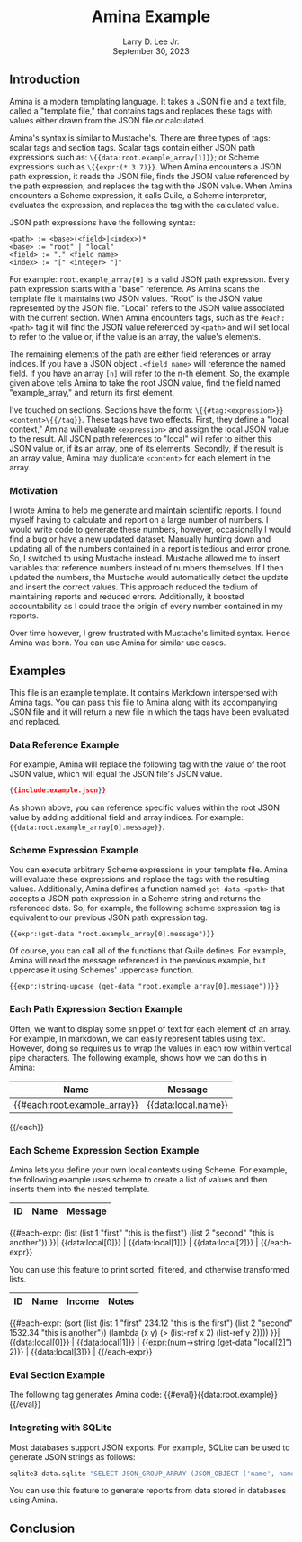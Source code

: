<center><h1>Amina Example</h1></center>
<center>Larry D. Lee Jr.</center>
<center>September 30, 2023</center>

## Introduction

Amina is a modern templating language. It takes a JSON file and a text file, called a "template file," that contains tags and replaces these tags with values either drawn from the JSON file or calculated.

Amina's syntax is similar to Mustache's. There are three types of tags: scalar tags and section tags. Scalar tags contain either JSON path expressions such as: `\{{data:root.example_array[1]}}`; or Scheme expressions such as `\{{expr:(* 3 7)}}`. When Amina encounters a JSON path expression, it reads the JSON file, finds the JSON value referenced by the path expression, and replaces the tag with the JSON value. When Amina encounters a Scheme expression, it calls Guile, a Scheme interpreter, evaluates the expression, and replaces the tag with the calculated value.

JSON path expressions have the following syntax:

```
<path> := <base>(<field>|<index>)*
<base> := "root" | "local"
<field> := "." <field name>
<index> := "[" <integer> "]"
```

For example: `root.example_array[0]` is a valid JSON path expression. Every path expression starts with a "base" reference. As Amina scans the template file it maintains two JSON values. "Root" is the JSON value represented by the JSON file. "Local" refers to the JSON value associated with the current section. When Amina encounters tags, such as the `#each:<path>` tag it will find the JSON value referenced by `<path>` and will set local to refer to the value or, if the value is an array, the value's elements.

The remaining elements of the path are either field references or array indices. If you have a JSON object `.<field name>` will reference the named field. If you have an array `[n]` will refer to the n-th element. So, the example given above tells Amina to take the root JSON value, find the field named "example_array," and return its first element.

I've touched on sections. Sections have the form: `\{{#tag:<expression>}}<content>\{{/tag}}`. These tags have two effects. First, they define a "local context," Amina will evaluate `<expression>` and assign the local JSON value to the result. All JSON path references to "local" will refer to either this JSON value or, if its an array, one of its elements. Secondly, if the result is an array value, Amina may duplicate `<content>` for each element in the array.

### Motivation

I wrote Amina to help me generate and maintain scientific reports. I found myself having to calculate and report on a large number of numbers. I would write code to generate these numbers, however, occasionally I would find a bug or have a new updated dataset. Manually hunting down and updating all of the numbers contained in a report is tedious and error prone. So, I switched to using Mustache instead. Mustache allowed me to insert variables that reference numbers instead of numbers themselves. If I then updated the numbers, the Mustache would automatically detect the update and insert the correct values. This approach reduced the tedium of maintaining reports and reduced errors. Additionally, it boosted accountability as I could trace the origin of every number contained in my reports.

Over time however, I grew frustrated with Mustache's limited syntax. Hence Amina was born. You can use Amina for similar use cases.

## Examples

This file is an example template. It contains Markdown interspersed with Amina tags.  You can pass this file to Amina along with its accompanying JSON file and it will return a new file in which the tags have been evaluated and replaced.

### Data Reference Example

For example, Amina will replace the following tag with the value of the root JSON value, which will equal the JSON file's JSON value.

```json
{{include:example.json}}
```

As shown above, you can reference specific values within the root JSON value by adding additional field and array indices. For example: `{{data:root.example_array[0].message}}`.

### Scheme Expression Example

You can execute arbitrary Scheme expressions in your template file. Amina will evaluate these expressions and replace the tags with the resulting values. Additionally, Amina defines a function named `get-data <path>` that accepts a JSON path expression in a Scheme string and returns the referenced data. So, for example, the following scheme expression tag is equivalent to our previous JSON path expression tag.

```
{{expr:(get-data "root.example_array[0].message")}}
```

Of course, you can call all of the functions that Guile defines. For example, Amina will read the message referenced in the previous example, but uppercase it using Schemes' uppercase function.

```
{{expr:(string-upcase (get-data "root.example_array[0].message"))}}
```

### Each Path Expression Section Example

Often, we want to display some snippet of text for each element of an array. For example, In markdown, we can easily represent tables using text. However, doing so requires us to wrap the values in each row within vertical pipe characters. The following example, shows how we can do this in Amina:

| Name | Message |
| ---- | ------- |
{{#each:root.example_array}}| {{data:local.name}} | {{data:local.message}} |
{{/each}}

### Each Scheme Expression Section Example

Amina lets you define your own local contexts using Scheme. For example, the following example uses scheme to create a list of values and then inserts them into the nested template.

| ID | Name | Message |
| -- | ---- | ------- |
{{#each-expr:
  (list
    (list 1 "first" "this is the first")
    (list 2 "second" "this is another"))
}}| {{data:local[0]}} | {{data:local[1]}} | {{data:local[2]}} |
{{/each-expr}}

You can use this feature to print sorted, filtered, and otherwise transformed lists.

| ID | Name | Income | Notes |
| -- | ---- | ------ | ----- |
{{#each-expr:
  (sort
    (list
      (list 1 "first" 234.12 "this is the first")
      (list 2 "second" 1532.34 "this is another"))
    (lambda (x y) (> (list-ref x 2) (list-ref y 2))))
}}| {{data:local[0]}} | {{data:local[1]}} | {{expr:(num->string (get-data "local[2]") 2)}} | {{data:local[3]}} |
{{/each-expr}}

### Eval Section Example

The following tag generates Amina code: {{#eval}}{{data:root.example}}{{/eval}}

### Integrating with SQLite

Most databases support JSON exports. For example, SQLite can be used to generate JSON strings as follows:

```bash
sqlite3 data.sqlite "SELECT JSON_GROUP_ARRAY (JSON_OBJECT ('name', name_hash, 'age', age)) FROM (SELECT * FROM thd LIMIT 10)" | amina --template=template.md
```

You can use this feature to generate reports from data stored in databases using Amina.

## Conclusion